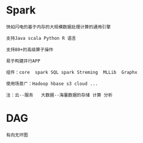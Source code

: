 # Spark
    快如闪电的基于内存的大规模数据处理计算的通用引擎
    
    支持Java scala Python R 语言
    
    支持80+的高级算子操作
    
    易于构建并行APP

    组件：core  spark SQL spark Streming  MLLib  Graphx
    
    使用场景广：Hadoop hbase s3 cloud ...
    
    注：云--服务   大数据--海量数据的存储 计算 分析
    
# DAG
    有向无环图